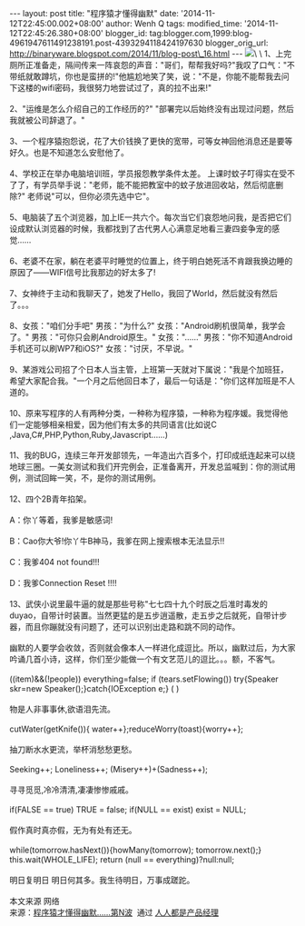 --- layout: post title: "程序猿才懂得幽默" date:
'2014-11-12T22:45:00.002+08:00' author: Wenh Q tags: modified\_time:
'2014-11-12T22:45:26.380+08:00' blogger\_id:
tag:blogger.com,1999:blog-4961947611491238191.post-4393294118424197630
blogger\_orig\_url:
http://binaryware.blogspot.com/2014/11/blog-post\_16.html ---
![](https://images-blogger-opensocial.googleusercontent.com/gadgets/proxy?url=http%3A%2F%2Fimage.woshipm.com%2Fwp-files%2F2014%2F11%2F6191f44b15e8664cbeafb18e712c986b.jpg&container=blogger&gadget=a&rewriteMime=image%2F*)\
\
1、上完厕所正准备走，隔间传来一阵哀怨的声音："哥们，帮帮我好吗?"我叹了口气："不带纸就敢蹲坑，你也是蛮拼的!"他尴尬地笑了笑，说："不是，你能不能帮我去问下这楼的wifi密码，我很努力地尝试过了，真的拉不出来!"\
\
2、"运维是怎么介绍自己的工作经历的?"
"部署完以后始终没有出现过问题，然后我就被公司辞退了。"\
\
3、一个程序猿抱怨说，花了大价钱换了更快的宽带，可等女神回他消息还是要等好久。也是不知道怎么安慰他了。\
\
4、学校正在举办电脑培训班，学员报怨教学条件太差。
上课时蚊子叮得实在受不了了，有学员举手说："老师，能不能把教室中的蚊子放进回收站，然后彻底删除?"
老师说"可以，但你必须先选中它"。\
\
5、电脑装了五个浏览器，加上IE一共六个。每次当它们哀怨地问我，是否把它们设成默认浏览器的时候，我都找到了古代男人心满意足地看三妻四妾争宠的感觉……\
\
6、老婆不在家，躺在老婆平时睡觉的位置上，终于明白她死活不肯跟我换边睡的原因了——WIFI信号比我那边的好太多了!\
\
7、女神终于主动和我聊天了，她发了Hello，我回了World，然后就没有然后了。。。\
\
8、女孩："咱们分手吧" 男孩："为什么?"
女孩："Android刷机很简单，我学会了。" 男孩："可你只会刷Android原生。"
女孩："……" 男孩："你不知道Android手机还可以刷WP7和iOS?"
女孩："讨厌，不早说。"\
\
9、某游戏公司招了个日本人当主管，上班第一天就对下属说："我是个加班狂，希望大家配合我。"一个月之后他回日本了，最后一句话是："你们这样加班是不人道的。\
\
10、原来写程序的人有两种分类，一种称为程序猿，一种称为程序媛。我觉得他们一定能够相亲相爱，因为他们有太多的共同语言(比如说C
,Java,C\#,PHP,Python,Ruby,Javascript……)\
\
11、我的BUG，连续三年开发部领先，一年造出六百多个，打印成纸连起来可以绕地球三圈。一美女测试和我们开完例会，正准备离开，开发总监喊到：你的测试用例，测试回眸一笑，不，是你的测试用例。\
\
12、四个2B青年掐架。\
\
A：你丫等着，我爹是敏感词!\
\
B：Cao你大爷!你丫牛B神马，我爹在网上搜索根本无法显示!!\
\
C：我爹404 not found!!!\
\
D：我爹Connection Reset !!!!\
\
13、武侠小说里最牛逼的就是那些号称"七七四十九个时辰之后准时毒发的duyao，自带计时装置。当然更猛的是五步逍遥散，走五步之后就死，自带计步器，而且你蹦就没有问题了，还可以识别出走路和跳不同的动作。\
\
幽默的人要学会收敛，否则就会像本人一样进化成逗比。所以，幽默过后，为大家吟诵几首小诗，这样，你们至少能做一个有文艺范儿的逗比。。。额，不客气。\
\
((item)&&(!people)) everything=false; if (tears.setFlowing())
try{Speaker skr=new Speaker();}catch{IOException e;} ( )\
\
物是人非事事休,欲语泪先流。\
\
cutWater(getKnife()){ water++};reduceWorry(toast){worry++};\
\
抽刀断水水更流，举杯消愁愁更愁。\
\
Seeking++; Loneliness++; (Misery++)+(Sadness++);\
\
寻寻觅觅,冷冷清清,凄凄惨惨戚戚。\
\
if(FALSE == true) TRUE = false; if(NULL == exist) exist = NULL;\
\
假作真时真亦假，无为有处有还无。\
\
while(tomorrow.hasNext()){howMany(tomorrow); tomorrow.next();}
this.wait(WHOLE\_LIFE); return (null == everything)?null:null;\
\
明日复明日 明日何其多。我生待明日，万事成蹉跎。\
\
本文来源 网络
\
来源：[程序猿才懂得幽默……第N波](http://www.woshipm.com/it/117658.html)  通过 [人人都是产品经理](http://www.woshipm.com/)
